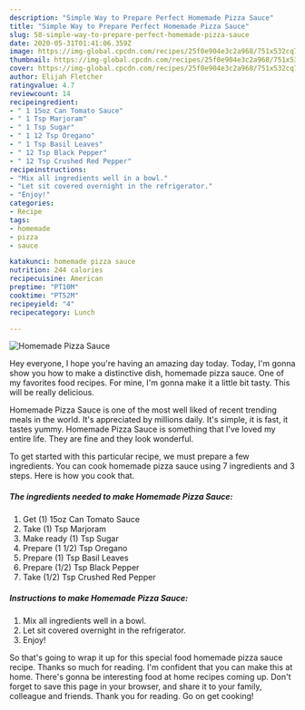 ```yaml
---
description: "Simple Way to Prepare Perfect Homemade Pizza Sauce"
title: "Simple Way to Prepare Perfect Homemade Pizza Sauce"
slug: 58-simple-way-to-prepare-perfect-homemade-pizza-sauce
date: 2020-05-31T01:41:06.359Z
image: https://img-global.cpcdn.com/recipes/25f0e904e3c2a968/751x532cq70/homemade-pizza-sauce-recipe-main-photo.jpg
thumbnail: https://img-global.cpcdn.com/recipes/25f0e904e3c2a968/751x532cq70/homemade-pizza-sauce-recipe-main-photo.jpg
cover: https://img-global.cpcdn.com/recipes/25f0e904e3c2a968/751x532cq70/homemade-pizza-sauce-recipe-main-photo.jpg
author: Elijah Fletcher
ratingvalue: 4.7
reviewcount: 14
recipeingredient:
- " 1 15oz Can Tomato Sauce"
- " 1 Tsp Marjoram"
- " 1 Tsp Sugar"
- " 1 12 Tsp Oregano"
- " 1 Tsp Basil Leaves"
- " 12 Tsp Black Pepper"
- " 12 Tsp Crushed Red Pepper"
recipeinstructions:
- "Mix all ingredients well in a bowl."
- "Let sit covered overnight in the refrigerator."
- "Enjoy!"
categories:
- Recipe
tags:
- homemade
- pizza
- sauce

katakunci: homemade pizza sauce 
nutrition: 244 calories
recipecuisine: American
preptime: "PT10M"
cooktime: "PT52M"
recipeyield: "4"
recipecategory: Lunch

---
```



![Homemade Pizza Sauce](https://img-global.cpcdn.com/recipes/25f0e904e3c2a968/751x532cq70/homemade-pizza-sauce-recipe-main-photo.jpg)

Hey everyone, I hope you're having an amazing day today. Today, I'm gonna show you how to make a distinctive dish, homemade pizza sauce. One of my favorites food recipes. For mine, I'm gonna make it a little bit tasty. This will be really delicious.



Homemade Pizza Sauce is one of the most well liked of recent trending meals in the world. It's appreciated by millions daily. It's simple, it is fast, it tastes yummy. Homemade Pizza Sauce is something that I've loved my entire life. They are fine and they look wonderful.


To get started with this particular recipe, we must prepare a few ingredients. You can cook homemade pizza sauce using 7 ingredients and 3 steps. Here is how you cook that.

<!--inarticleads1-->

##### The ingredients needed to make Homemade Pizza Sauce:

1. Get  (1) 15oz Can Tomato Sauce
1. Take  (1) Tsp Marjoram
1. Make ready  (1) Tsp Sugar
1. Prepare  (1 1/2) Tsp Oregano
1. Prepare  (1) Tsp Basil Leaves
1. Prepare  (1/2) Tsp Black Pepper
1. Take  (1/2) Tsp Crushed Red Pepper




<!--inarticleads2-->

##### Instructions to make Homemade Pizza Sauce:

1. Mix all ingredients well in a bowl.
1. Let sit covered overnight in the refrigerator.
1. Enjoy!




So that's going to wrap it up for this special food homemade pizza sauce recipe. Thanks so much for reading. I'm confident that you can make this at home. There's gonna be interesting food at home recipes coming up. Don't forget to save this page in your browser, and share it to your family, colleague and friends. Thank you for reading. Go on get cooking!
